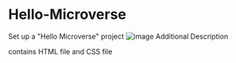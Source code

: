 # Hello-Microverse
Set up a "Hello Microverse" project
![image](https://user-images.githubusercontent.com/88575586/133234476-1d87c2de-2c04-40c1-a8ec-d37cae145d7c.png)
Additional Description

contains
HTML file and
CSS file
